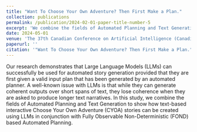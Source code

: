 ```yaml
---
title: "Want To Choose Your Own Adventure? Then First Make a Plan." 
collection: publications
permalink: /publication/2024-02-01-paper-title-number-5
excerpt: 'We combine the fields of Automated Planning and Text Generation to show how text-based interactive Choose Your Own Adventure (CYOA) stories can be created using LLMs in conjunction with Fully Observable Non-Deterministic (FOND) based Automated Planning.'
date: 2024-05-01
venue: 'The 37th Canadian Conference on Artificial Intelligence (Canadian AI)'
paperurl: ''
citation: '"Want To Choose Your Own Adventure? Then First Make a Plan.", The 37th Canadian Conference on Artificial Intelligence (Canadian AI) 2024, <b>Nisha Simon</b> and Christian Muise, May 2024, pp 1–6.'
---
```


Our research demonstrates that Large Language Models (LLMs) can successfully be used for automated story generation provided that they are first given a valid input plan that has been generated by an automated planner. A well-known issue with LLMs is that while they can generate coherent outputs over short spans of text, they lose coherence when they are asked to produce longer text narratives. In this study, we combine the fields of Automated Planning and Text Generation to show how text-based interactive Choose Your Own Adventure (CYOA) stories can be created using LLMs in conjunction with Fully Observable Non-Deterministic (FOND) based Automated Planning.
